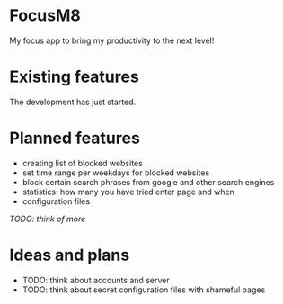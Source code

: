# FocusM8
My focus app to bring my productivity to the next level!

# Existing features
The development has just started.

# Planned features
* creating list of blocked websites
* set time range per weekdays for blocked websites
* block certain search phrases from google and other search engines
* statistics: how many you have tried enter page and when
* configuration files  

*TODO: think of more*
# Ideas and plans
* TODO: think about accounts and server
* TODO: think about secret configuration files with shameful pages